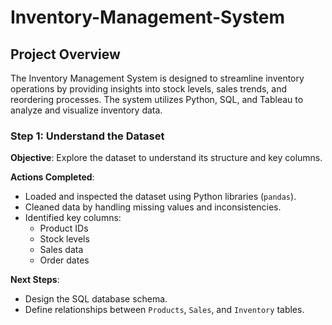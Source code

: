 # Inventory-Management-System
## Project Overview

The Inventory Management System is designed to streamline inventory operations by providing insights into stock levels, sales trends, and reordering processes. The system utilizes Python, SQL, and Tableau to analyze and visualize inventory data.


### Step 1: Understand the Dataset
**Objective**: Explore the dataset to understand its structure and key columns.

**Actions Completed**:
- Loaded and inspected the dataset using Python libraries (`pandas`).
- Cleaned data by handling missing values and inconsistencies.
- Identified key columns:
  - Product IDs
  - Stock levels
  - Sales data
  - Order dates

**Next Steps**:
- Design the SQL database schema.
- Define relationships between `Products`, `Sales`, and `Inventory` tables.
